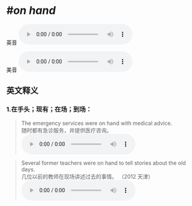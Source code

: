 # ***\#on hand*** 
英音
<audio src="./media/on hand1_AAC.aac" controls="controls"></audio>

美音
<audio src="./media/on hand2_AAC.aac" controls="controls"></audio>



  

英文释义
---
### 1.**在手头；现有；在场；到场：**  

 > The emergency services were on hand with medical advice.  
 > 随时都有急诊服务，并提供医疗咨询。    
<audio src="./media/The emergency services were on hand with medical advice2_AAC.aac" controls="controls"></audio>

 > Several former teachers were on hand to tell stories about the old days.  
 > 几位以前的教师在现场讲述过去的事情。  （2012 天津）  
<audio src="./media/hand-10.aac" controls="controls"></audio>


